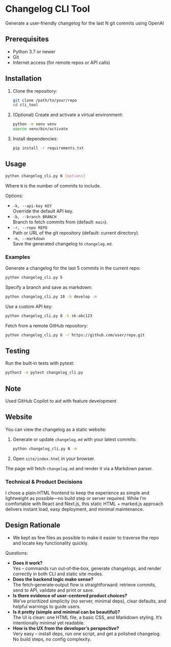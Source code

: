 # Changelog CLI Tool

Generate a user‑friendly changelog for the last N git commits using OpenAI

## Prerequisites

- Python 3.7 or newer
- Git
- Internet access (for remote repos or API calls)

## Installation

1. Clone the repository:
   ```bash
   git clone /path/to/your/repo
   cd cli_tool
   ```
2. (Optional) Create and activate a virtual environment:
   ```bash
   python -m venv venv
   source venv/bin/activate
   ```
3. Install dependencies:
   ```bash
   pip install -r requirements.txt
   ```

## Usage

```bash
python changelog_cli.py N [options]
```

Where `N` is the number of commits to include.

Options:
- `-k, --api-key KEY`  
  Override the default API key.
- `-b, --branch BRANCH`  
  Branch to fetch commits from (default: `main`).
- `-r, --repo REPO`  
  Path or URL of the git repository (default: current directory).
- `-m, --markdown`  
  Save the generated changelog to `changelog.md`.

### Examples

Generate a changelog for the last 5 commits in the current repo:
```bash
python changelog_cli.py 5
```

Specify a branch and save as markdown:
```bash
python changelog_cli.py 10 -b develop -m
```

Use a custom API key:
```bash
python changelog_cli.py 8 -k sk-abc123
```

Fetch from a remote GitHub repository:
```bash
python changelog_cli.py 6 -r https://github.com/user/repo.git
```

## Testing

Run the built‑in tests with pytest:
```bash
python3 -m pytest changelog_cli.py
```

## Note
Used GitHub Copilot to aid with feature development

## Website

You can view the changelog as a static website:

1. Generate or update `changelog.md` with your latest commits:
   ```bash
   python changelog_cli.py N -m
   ```
2. Open `site/index.html` in your browser.

The page will fetch `changelog.md` and render it via a Markdown parser.

### Technical & Product Decisions

I chose a plain‑HTML frontend to keep the experience as simple and lightweight as possible—no build step or server required. While I’m comfortable with React and Next.js, this static HTML + marked.js approach delivers instant load, easy deployment, and minimal maintenance.

## Design Rationale

- We kept as few files as possible to make it easier to traverse the repo and locate key functionality quickly.

Questions:
- **Does it work?**  
  Yes – commands run out‑of‑the‑box, generate changelogs, and render correctly in both CLI and static site modes.
- **Does the backend logic make sense?**  
  The fetch‑generate‑output flow is straightforward: retrieve commits, send to API, validate and print or save.
- **Is there evidence of user‑centered product choices?**  
  We’ve prioritized simplicity (no server, minimal deps), clear defaults, and helpful warnings to guide users.
- **Is it pretty (simple and minimal can be beautiful)?**  
  The UI is clean: one HTML file, a basic CSS, and Markdown styling. It’s intentionally minimal yet readable.
- **How is the UX from the developer’s perspective?**  
  Very easy – install deps, run one script, and get a polished changelog. No build steps, no config complexity.
